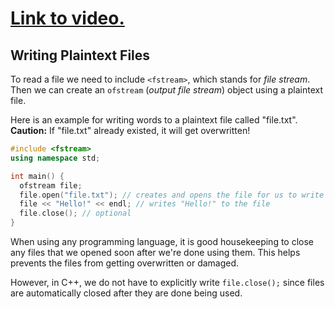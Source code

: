 # [Link to video.](TODO)

## Writing Plaintext Files


To read a file we need to include `<fstream>`, which stands for *file stream*. Then we can create an `ofstream` (*output file stream*) object using a plaintext file.

Here is an example for writing words to a plaintext file called "file.txt". **Caution:** If "file.txt" already existed, it will get overwritten!

```cpp
#include <fstream>
using namespace std;

int main() {
  ofstream file;
  file.open("file.txt"); // creates and opens the file for us to write to
  file << "Hello!" << endl; // writes "Hello!" to the file
  file.close(); // optional
}
```

When using any programming language, it is good housekeeping to close any files that we opened soon after we're done using them. This helps prevents the files from getting overwritten or damaged.

However, in C++, we do not have to explicitly write `file.close();` since files are automatically closed after they are done being used. 
